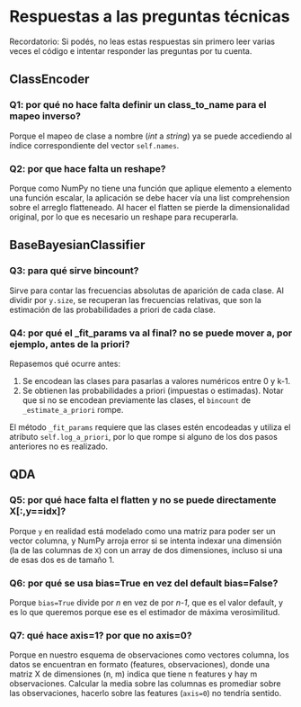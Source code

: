 # Respuestas a las preguntas técnicas

Recordatorio: Si podés, no leas estas respuestas sin primero leer varias veces el código e intentar responder las preguntas por tu cuenta.

## ClassEncoder

### Q1: por qué no hace falta definir un class_to_name para el mapeo inverso?
Porque el mapeo de clase a nombre (*int* a *string*) ya se puede accediendo al índice correspondiente del vector `self.names`.

### Q2: por que hace falta un reshape?
Porque como NumPy no tiene una función que aplique elemento a elemento una función escalar, la aplicación se debe hacer vía una list comprehension sobre el arreglo flatteneado. Al hacer el flatten se pierde la dimensionalidad original, por lo que es necesario un reshape para recuperarla. 

## BaseBayesianClassifier

### Q3: para qué sirve bincount?
Sirve para contar las frecuencias absolutas de aparición de cada clase. Al dividir por `y.size`, se recuperan las frecuencias relativas, que son la estimación de las probabilidades a priori de cada clase.

### Q4: por qué el _fit_params va al final? no se puede mover a, por ejemplo, antes de la priori?
Repasemos qué ocurre antes:

1. Se encodean las clases para pasarlas a valores numéricos entre 0 y k-1.
2. Se obtienen las probabilidades a priori (impuestas o estimadas). Notar que si no se encodean previamente las clases, el `bincount` de `_estimate_a_priori` rompe.

El método `_fit_params` requiere que las clases estén encodeadas y utiliza el atributo `self.log_a_priori`, por lo que rompe si alguno de los dos pasos anteriores no es realizado.

## QDA

### Q5: por qué hace falta el flatten y no se puede directamente X[:,y==idx]?
Porque `y` en realidad está modelado como una matriz para poder ser un vector columna, y NumPy arroja error si se intenta indexar una dimensión (la de las columnas de `X`) con un array de dos dimensiones, incluso si una de esas dos es de tamaño 1.

### Q6: por qué se usa bias=True en vez del default bias=False?
Porque `bias=True` divide por *n* en vez de por *n-1*, que es el valor default, y es lo que queremos porque ese es el estimador de máxima verosimilitud.

### Q7: qué hace axis=1? por que no axis=0?
Porque en nuestro esquema de observaciones como vectores columna, los datos se encuentran en formato (features, observaciones), donde una matriz X de dimensiones (n, m) indica que tiene n features y hay m observaciones. Calcular la media sobre las columnas es promediar sobre las observaciones, hacerlo sobre las features (`axis=0`) no tendría sentido.
